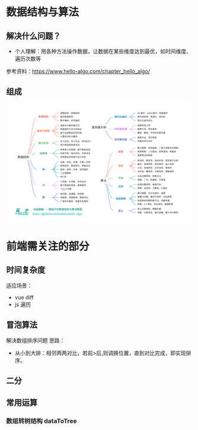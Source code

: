 # 数据结构与算法

## 解决什么问题？

- 个人理解：用各种方法操作数据，让数据在某些维度达到最优，如时间维度、遍历次数等

参考资料：https://www.hello-algo.com/chapter_hello_algo/

## 组成

![alt text](image.png)

# 前端需关注的部分

## 时间复杂度

适应场景：

- vue diff
- js 遍历

## 冒泡算法

解决数组排序问题
思路：

- 从小到大排：相邻两两对比，若前>后,则调换位置，直到对比完成，即实现排序。

## 二分

## 常用运算

### 数组转树结构 dataToTree
